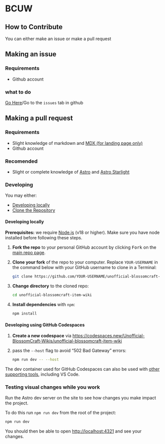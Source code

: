 # BCUW
## How to Contribute
You can either make an issue or make a pull request 

## Making an issue
### Requirements
* Github account
<!-- *  -->

### what to do
[Go Here](https://github.com/Unofficial-BlossomCraft-Wikis/unofficial-blossomcraft-item-wiki/issues/new/choose)/Go to the `issues` tab in github

## Making a pull request
### Requirements
* Slight knowledge of markdown and [MDX (for landing page only)](https://mdxjs.com/)
* Github account
<!-- *  -->

### Recomended
* Slight or complete knowledge of [Astro](https://astro.build) and [Astro Starlight](https://starlight.astro.build)
<!-- *  -->

### Developing
You may either:
* [Developing locally](#developing-locally)
* [Clone the Repository](#developing-using-github-codespaces)

#### Developing locally

**Prerequisites:** we require [Node.js](https://nodejs.org) (v18 or higher). Make sure you have node installed before following these steps.

1. **Fork the repo** to your personal GitHub account by clicking <kbd>Fork</kbd> on the [main repo page][sl].

2. **Clone your fork** of the repo to your computer. Replace `YOUR-USERNAME` in the command below with your GitHub username to clone in a Terminal:

   ```sh
   git clone https://github.com/YOUR-USERNAME/unofficial-blossomcraft-item-wiki.git
   ```

3. **Change directory** to the cloned repo:

   ```sh
   cd unofficial-blossomcraft-item-wiki
   ```

4. **Install dependencies** with `npm`:

   ```sh
   npm install
   ```

#### Developing using GitHub Codespaces

1. **Create a new codespace** via https://codespaces.new/Unofficial-BlossomCraft-Wikis/unofficial-blossomcraft-item-wiki

2. pass the `--host` flag to avoid “502 Bad Gateway” errors:

   ```sh
   npm run dev -- --host
   ```

The dev container used for GitHub Codespaces can also be used with [other supporting tools](https://containers.dev/supporting), including VS Code.

### Testing visual changes while you work

Run the Astro dev server on the site to see how changes you make impact the project.

To do this run `npm run dev` from the root of the project:

```sh
npm run dev
```

You should then be able to open <http://localhost:4321> and see your changes.

[sl]: https://github.com/Unofficial-BlossomCraft-Wikis/unofficial-blossomcraft-item-wiki/pulls